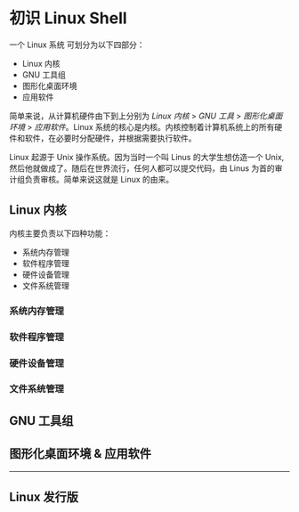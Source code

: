 # 初识 Linux Shell

一个 Linux 系统 可划分为以下四部分：

- Linux 内核
- GNU 工具组
- 图形化桌面环境
- 应用软件

简单来说，从计算机硬件由下到上分别为 _Linux 内核_ > _GNU 工具_ > _图形化桌面环境_ > _应用软件_。Linux 系统的核心是内核。内核控制着计算机系统上的所有硬件和软件，在必要时分配硬件，并根据需要执行软件。

Linux 起源于 Unix 操作系统。因为当时一个叫 Linus 的大学生想仿造一个 Unix,然后他就做成了。随后在世界流行，任何人都可以提交代码，由 Linus 为首的审计组负责审核。简单来说这就是 Linux 的由来。

## Linux 内核

内核主要负责以下四种功能：

- 系统内存管理
- 软件程序管理
- 硬件设备管理
- 文件系统管理

### 系统内存管理

### 软件程序管理

### 硬件设备管理

### 文件系统管理

## GNU 工具组

## 图形化桌面环境 & 应用软件

---

## Linux 发行版
